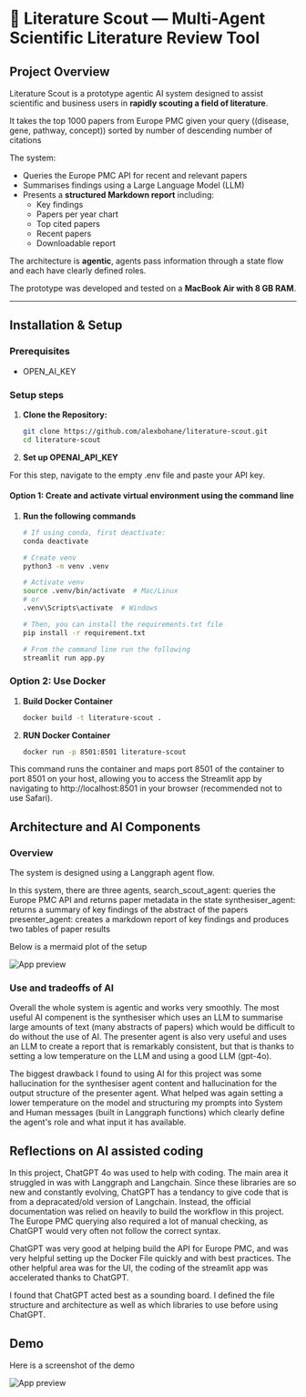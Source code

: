 # 🧬 Literature Scout — Multi-Agent Scientific Literature Review Tool

## Project Overview

Literature Scout is a prototype agentic AI system designed to assist scientific and business users in **rapidly scouting a field of literature**.

It takes the top 1000 papers from Europe PMC given your query ((disease, gene, pathway, concept)) sorted by number of descending number of citations

The system:

- Queries the Europe PMC API for recent and relevant papers
- Summarises findings using a Large Language Model (LLM)
- Presents a **structured Markdown report** including:
    - Key findings
    - Papers per year chart
    - Top cited papers
    - Recent papers
    - Downloadable report


The architecture is **agentic**, agents pass information through a state flow and each have clearly defined roles.

The prototype was developed and tested on a **MacBook Air with 8 GB RAM**.


---

## Installation & Setup

### Prerequisites

- OPEN_AI_KEY

### Setup steps

1. **Clone the Repository:**
   ```bash
   git clone https://github.com/alexbohane/literature-scout.git
   cd literature-scout
    ```

2. **Set up OPENAI_API_KEY**

For this step, navigate to the empty .env file and paste your API key.

#### Option 1: Create and activate virtual environment using the command line

1. **Run the following commands**
    ```bash
    # If using conda, first deactivate:
    conda deactivate

    # Create venv
    python3 -m venv .venv

    # Activate venv
    source .venv/bin/activate  # Mac/Linux
    # or
    .venv\Scripts\activate  # Windows

    # Then, you can install the requirements.txt file
    pip install -r requirement.txt

    # From the command line run the following
    streamlit run app.py
    ```

### Option 2: Use Docker

1. **Build Docker Container**
   ```bash
   docker build -t literature-scout .

2. **RUN Docker Container**
   ```bash
   docker run -p 8501:8501 literature-scout

This command runs the container and maps port 8501 of the container to port 8501 on your host, allowing you to access the Streamlit app by navigating to http://localhost:8501 in your browser (recommended not to use Safari).

## Architecture and AI Components

### Overview

The system is designed using a Langgraph agent flow.

In this system, there are three agents,
search_scout_agent: queries the Europe PMC API and returns paper metadata in the state
synthesiser_agent: returns a summary of key findings of the abstract of the papers
presenter_agent: creates a markdown report of key findings and produces two tables of paper results

Below is a mermaid plot of the setup

 ![App preview](agent_graph.png)

### Use and tradeoffs of AI

Overall the whole system is agentic and works very smoothly. The most useful AI compenent is the synthesiser which uses an LLM to summarise large amounts of text (many abstracts of papers) which would be difficult to do without the use of AI.
The presenter agent is also very useful and uses an LLM to create a report that is remarkably consistent, but that is thanks to setting a low temperature on the LLM and using a good LLM (gpt-4o).

The biggest drawback I found to using AI for this project was some hallucination for the synthesiser agent content and hallucination for the output structure of the presenter agent. What helped was again setting a lower temperature on the model and structuring my prompts into System and Human messages (built in Langgraph functions) which clearly define the agent's role and what input it has available.

## Reflections on AI assisted coding

In this project, ChatGPT 4o was used to help with coding. The main area it struggled in was with Langgraph and Langchain. Since these libraries are so new and constantly evolving, ChatGPT has a tendancy to give code that is from a depracated/old version of Langchain. Instead, the official documentation was relied on heavily to build the workflow in this project.
The Europe PMC querying also required a lot of manual checking, as ChatGPT would very often not follow the correct syntax.

ChatGPT was very good at helping build the API for Europe PMC, and was very helpful setting up the Docker File quickly and with best practices.
The other helpful area was for the UI, the coding of the streamlit app was accelerated thanks to ChatGPT.

I found that ChatGPT acted best as a sounding board. I defined the file structure and architecture as well as which libraries to use before using ChatGPT.

## Demo

Here is a screenshot of the demo

 ![App preview](demo.png)


